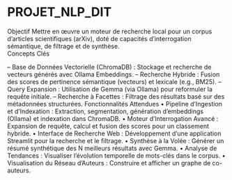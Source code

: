 # PROJET_NLP_DIT
Objectif Mettre en œuvre un moteur de recherche local pour un corpus d’articles scientifiques (arXiv),
doté de capacités d’interrogation sémantique, de filtrage et de synthèse.<br>
Concepts Clés

– Base de Données Vectorielle (ChromaDB) : Stockage et recherche de vecteurs générés avec Ollama
Embeddings.
– Recherche Hybride : Fusion des scores de pertinence sémantique (vecteurs) et lexicale (e.g., BM25).
– Query Expansion : Utilisation de Gemma (via Ollama) pour reformuler la requête initiale.
– Recherche à Facettes : Filtrage des résultats basé sur des métadonnées structurées.
Fonctionnalités Attendues
• Pipeline d’Ingestion et d’Indexation : Extraction, segmentation, génération d’embeddings (Ollama) et
indexation dans ChromaDB.
• Moteur d’Interrogation Avancé : Expansion de requête, calcul et fusion des scores pour un classement
hybride.
• Interface de Recherche Web : Développement d’une application Streamlit pour la recherche et le
filtrage.
• Synthèse à la Volée : Générer un résumé synthétique des N meilleurs résultats avec Gemma.
• Analyse de Tendances : Visualiser l’évolution temporelle de mots-clés dans le corpus.
• Visualisation du Réseau d’Auteurs : Construire et afficher un graphe de co-auteurs.
